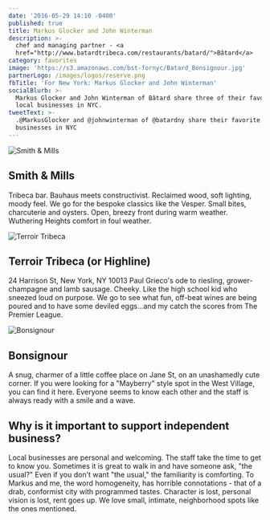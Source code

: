 ```yaml
---
date: '2016-05-29 14:10 -0400'
published: true
title: Markus Glocker and John Winterman
description: >-
  chef and managing partner - <a
  href="http://www.batardtribeca.com/restaurants/batard/">Bâtard</a>
category: favorites
image: 'https://s3.amazonaws.com/bst-fornyc/Batard_Bonsignour.jpg'
partnerLogo: /images/logos/reserve.png
fbTitle: 'For New York: Markus Glocker and John Winterman'
socialBlurb: >-
  Markus Glocker and John Winterman of Bâtard share three of their favorite
  local businesses in NYC.
tweetText: >-
  .@MarkusGlocker and @johnwinterman of @batardny share their favorite local
  businesses in NYC
---
```


![Smith & Mills](https://s3.amazonaws.com/bst-fornyc/Batard_Smith_Mills.jpg)
## Smith & Mills

Tribeca bar.  Bauhaus meets constructivist.  Reclaimed wood, soft lighting, moody feel.  We go for the bespoke classics like the Vesper.  Small bites, charcuterie and oysters.  Open, breezy front during warm weather.  Wuthering Heights comfort in foul weather.

![Terroir Tribeca](https://s3.amazonaws.com/bst-fornyc/Batard_Terroir.jpg)
## Terroir Tribeca (or Highline)
24 Harrison St, New York, NY 10013
Paul Grieco's ode to riesling, grower-champagne and lamb sausage.  Cheeky.  Like the high school kid who sneezed loud on purpose.  We go to see what fun, off-beat wines are being poured and to have some deviled eggs...and my catch the scores from The Premier League.

![Bonsignour](https://s3.amazonaws.com/bst-fornyc/Batard_Main.jpg)
## Bonsignour
A snug, charmer of a little coffee place on Jane St, on an unashamedly cute corner.  If you were looking for a "Mayberry" style spot in the West Village, you can find it here.  Everyone seems to know each other and the staff is always ready with a smile and a wave.

## Why is it important to support independent business?

Local businesses are personal and welcoming.  The staff take the time to get to know you.  Sometimes it is great to walk in and have someone ask, "the usual?"  Even if you don't want "the usual," the familiarity is comforting.  To Markus and me, the word homogeneity, has horrible connotations - that of a drab, conformist city with programmed tastes.  Character is lost, personal vision is lost, rent goes up.  We love small, intimate, neighborhood spots like the ones mentioned.
